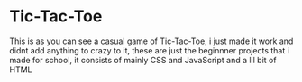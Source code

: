 # Tic-Tac-Toe

This is as you can see a casual game of Tic-Tac-Toe, i just made it work and didnt add anything to crazy to it,
these are just the beginnner projects that i made for school, it consists of mainly CSS and JavaScript and a lil bit of HTML
